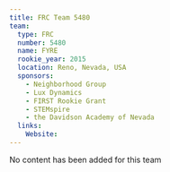 ```yaml
---
title: FRC Team 5480
team:
  type: FRC
  number: 5480
  name: FYRE
  rookie_year: 2015
  location: Reno, Nevada, USA
  sponsors:
    - Neighborhood Group
    - Lux Dynamics
    - FIRST Rookie Grant
    - STEMspire
    - the Davidson Academy of Nevada
  links:
    Website: 
---
```

No content has been added for this team